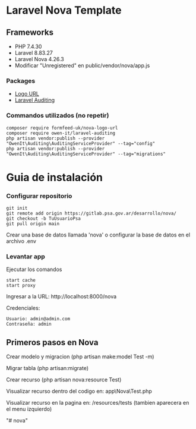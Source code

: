 # Laravel Nova Template
## Frameworks
* PHP 7.4.30
* Laravel 8.83.27
* Laravel Nova 4.26.3
* Modificar "Unregistered" en public/vendor/nova/app.js

### Packages
- [Logo URL](https://novapackages.com/packages/formfeed-uk/nova-logo-url)
- [Laravel Auditing](https://laravel-auditing.com/guide/installation.html)

### Commandos utilizados (no repetir)
```
composer require formfeed-uk/nova-logo-url
composer require owen-it/laravel-auditing
php artisan vendor:publish --provider "OwenIt\Auditing\AuditingServiceProvider" --tag="config"
php artisan vendor:publish --provider "OwenIt\Auditing\AuditingServiceProvider" --tag="migrations"

```
# Guia de instalación
### Configurar repositorio
```
git init
git remote add origin https://gitlab.psa.gov.ar/desarrollo/nova/
git checkout -b TuUsuarioPsa
git pull origin main
```
Crear una base de datos llamada 'nova' o configurar la base de datos en el archivo .env

### Levantar app
Ejecutar los comandos
```
start cache
start proxy
```

Ingresar a la URL: http://localhost:8000/nova

Credenciales:
```
Usuario: admin@admin.com
Contraseña: admin
```
## Primeros pasos en Nova

Crear modelo y migracion (php artisan make:model Test -m)

Migrar tabla (php artisan:migrate)

Crear recurso (php artisan nova:resource Test)

Visualizar recurso dentro del codigo en: app\Nova\Test.php

Visualizar recurso en la pagina en: /resources/tests (tambien aparecera en el menu izquierdo)
 
"# nova" 
